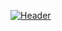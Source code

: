 [![Header](https://raw.githubusercontent.com/MartinHeinz/<OWNER>/<OWNER>Kunal.profilephoto.png "Header")](https://www.linkedin.com/in/kunalkulkarni27)
